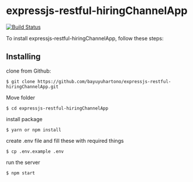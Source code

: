 # expressjs-restful-hiringChannelApp
[![Build Status](https://secure.travis-ci.org/flatiron/restful.png)](http://travis-ci.org/flatiron/restful)

To install expressjs-restful-hiringChannelApp, follow these steps:
## Installing
clone from Github:
```
$ git clone https://github.com/bayuyuhartono/expressjs-restful-hiringChannelApp.git
```
Move folder
```
$ cd expressjs-restful-hiringChannelApp
```
install package
```
$ yarn or npm install
```
create .env file and fill these with required things
```
$ cp .env.example .env
```
run the server
```
$ npm start
```
